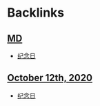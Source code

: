 
# Backlinks
## [MD](<MD.md>)
- [纪念日](<纪念日.md>)

## [October 12th, 2020](<October 12th, 2020.md>)
- [纪念日](<纪念日.md>)

